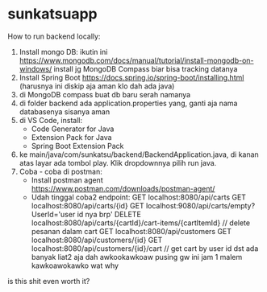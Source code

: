 # sunkatsuapp
 
How to run backend locally:

1. Install mongo DB:
   ikutin ini https://www.mongodb.com/docs/manual/tutorial/install-mongodb-on-windows/
   install jg MongoDB Compass biar bisa tracking datanya
2. Install Spring Boot https://docs.spring.io/spring-boot/installing.html (harusnya ini diskip aja aman klo dah ada java)
3. di MongoDB compass buat db baru serah namanya
4. di folder backend ada application.properties yang, ganti aja nama databasenya sisanya aman
5. di VS Code, install:
   - Code Generator for Java
   - Extension Pack for Java
   - Spring Boot Extension Pack
6. ke main/java/com/sunkatsu/backend/BackendApplication.java, di kanan atas layar ada tombol play. Klik dropdownnya
   pilih run java.
7. Coba - coba di postman:
   - Install postman agent https://www.postman.com/downloads/postman-agent/
   - Udah tinggal coba2 endpoint:
     GET localhost:8080/api/carts
     GET localhost:8080/api/carts/{id}
     GET localhost:9080/api/carts/empty?UserId='user id nya brp'
     DELETE localhost:8080/api/carts/{cartId}/cart-items/{cartItemId} // delete pesanan dalam cart
     GET localhost:8080/api/customers
     GET localhost:8080/api/customers/{id}
     GET localhost:8080/api/customers/{id}/cart // get cart by user id
     dst ada banyak liat2 aja dah awkookawkoaw pusing gw ini jam 1 malem kawkoawokawko wat
     why














































































































































is this shit even worth it?
  
